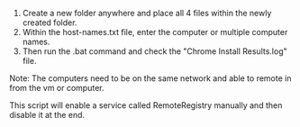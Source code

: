 1. Create a new folder anywhere and place all 4 files within the newly created folder. 
2. Within the host-names.txt file, enter the computer or multiple computer names.
3. Then run the .bat command and check the "Chrome Install Results.log" file.

Note: The computers need to be on the same network and able to remote in from the vm or computer. 

This script will enable a service called RemoteRegistry manually and then disable it at the end. 
